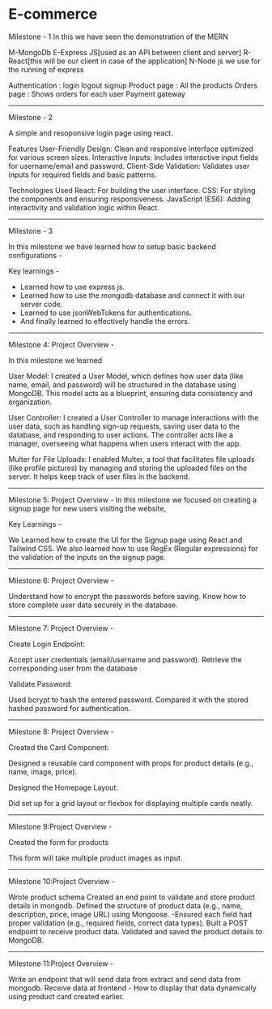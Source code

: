 # E-commerce

Milestone - 1 
In this we have seen the demonstration of the MERN

M-MongoDb
E-Express JS[used as an API between client and server]
R-React[this will be our client in case of the application]
N-Node js we use for the running of express

Authentication : login logout signup
Product page : All the products 
Orders page : Shows orders for each user
Payment gateway

------------------------------------------------------------------------------------------------------------------------------------------------------------------------------

Milestone - 2

A simple and resoponsive login page using react.

Features
User-Friendly Design: Clean and responsive interface optimized for various screen sizes. Interactive Inputs: Includes interactive input fields for username/email and password. Client-Side Validation: Validates user inputs for required fields and basic patterns.

Technologies Used
React: For building the user interface. CSS: For styling the components and ensuring responsiveness. JavaScript (ES6): Adding interactivity and validation logic within React.

------------------------------------------------------------------------------------------------------------------------------------------------------------------------------

Milestone - 3

In this milestone we have learned how to setup basic backend configurations - 

Key learnings -

- Learned how to use express js.
- Learned how to use the mongodb database and connect it with our server code.
- Learned to use jsonWebTokens for authentications.
- And finally learned to effectively handle the errors.

------------------------------------------------------------------------------------------------------------------------------------------------------------------------------

Milestone 4: Project Overview -

In this milestone we learned

User Model: I created a User Model, which defines how user data (like name, email, and password) will be structured in the database using MongoDB. This model acts as a blueprint, ensuring data consistency and organization.

User Controller: I created a User Controller to manage interactions with the user data, such as handling sign-up requests, saving user data to the database, and responding to user actions. The controller acts like a manager, overseeing what happens when users interact with the app.

Multer for File Uploads: I enabled Multer, a tool that facilitates file uploads (like profile pictures) by managing and storing the uploaded files on the server. It helps keep track of user files in the backend.

------------------------------------------------------------------------------------------------------------------------------------------------------------------------------

Milestone 5: Project Overview -
In this milestone we focused on creating a signup page for new users visiting the website,

Key Learnings -

We Learned how to create the UI for the Signup page using React and Tailwind CSS.
We also learned how to use RegEx (Regular expressions) for the validation of the inputs on the signup page.

------------------------------------------------------------------------------------------------------------------------------------------------------------------------------

Milestone 6: Project Overview -

Understand how to encrypt the passwords before saving.
Know how to store complete user data securely in the database.

------------------------------------------------------------------------------------------------------------------------------------------------------------------------------

Milestone 7: Project Overview -

Create Login Endpoint:

Accept user credentials (email/username and password).
Retrieve the corresponding user from the database

Validate Password:

Used bcrypt to hash the entered password.
Compared it with the stored hashed password for authentication.

-----------------------------------------------------------------------------------------------------------------------------------------------------------------------------

Milestone 8: Project Overview -

Created the Card Component:

Designed a reusable card component with props for product details (e.g., name, image, price).

Designed the Homepage Layout:

Did set up for a grid layout or flexbox for displaying multiple cards neatly.

-----------------------------------------------------------------------------------------------------------------------------------------------------------------------------

Milestone 9:Project Overview -

Created the form for products

This form will take multiple product images as input.

-----------------------------------------------------------------------------------------------------------------------------------------------------------------------------

Milestone 10:Project Overview -

Wrote product schema
Created an end point to validate and store product details in mongodb.
Defined the structure of product data (e.g., name, description, price, image URL) using Mongoose. -Ensured each field had proper validation (e.g., required fields, correct data types).
Built a POST endpoint to receive product data.
Validated and saved the product details to MongoDB.

-----------------------------------------------------------------------------------------------------------------------------------------------------------------------------

Milestone 11:Project Overview -

Write an endpoint that will send data from extract and send data from mongodb.
Receive data at frontend - How to display that data dynamically using product card created earlier.


